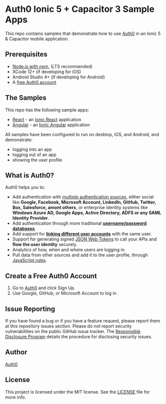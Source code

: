 # Auth0 Ionic 5 + Capacitor 3 Sample Apps

This repo contains samples that demonstrate how to use [Auth0](https://auth0.com) in an Ionic 5 & Capacitor mobile application.

## Prerequisites

- [Node.js with npm](http://nodejs.org/), (LTS recommended)
- XCode 12+ (if developing for iOS)
- Android Studio 4+ (if developing for Android)
- A [free Auth0 account](#create-a-free-auth0-account)

## The Samples

This repo has the following sample apps:

- [React](./react) - an [Ionic React](https://ionicframework.com/react) application
- [Angular](./angular) - an [Ionic Angular](https://ionicframework.com/docs/angular/overview) application

All samples have been configured to run on desktop, iOS, and Android, and demonstrate:

- logging into an app
- logging out of an app
- showing the user profile

## What is Auth0?

Auth0 helps you to:

- Add authentication with [multiple authentication sources](https://docs.auth0.com/identityproviders), either social like **Google, Facebook, Microsoft Account, LinkedIn, GitHub, Twitter, Box, Salesforce, amont others**, or enterprise identity systems like **Windows Azure AD, Google Apps, Active Directory, ADFS or any SAML Identity Provider**.
- Add authentication through more traditional **[username/password databases](https://docs.auth0.com/mysql-connection-tutorial)**.
- Add support for **[linking different user accounts](https://docs.auth0.com/link-accounts)** with the same user.
- Support for generating signed [JSON Web Tokens](https://docs.auth0.com/jwt) to call your APIs and **flow the user identity** securely.
- Analytics of how, when and where users are logging in.
- Pull data from other sources and add it to the user profile, through [JavaScript rules](https://docs.auth0.com/rules).

## Create a Free Auth0 Account

1. Go to [Auth0](https://auth0.com) and click Sign Up.
2. Use Google, GitHub, or Microsoft Account to log in.

## Issue Reporting

If you have found a bug or if you have a feature request, please report them at this repository issues section. Please do not report security vulnerabilities on the public GitHub issue tracker. The [Responsible Disclosure Program](https://auth0.com/whitehat) details the procedure for disclosing security issues.

## Author

[Auth0](https://auth0.com)

## License

This project is licensed under the MIT license. See the [LICENSE](LICENSE) file for more info.
